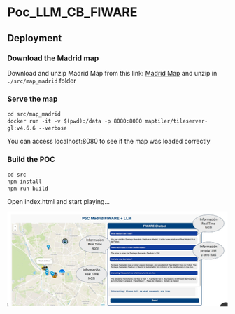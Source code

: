 # Poc_LLM_CB_FIWARE

## Deployment 

### Download the Madrid map

Download and unzip Madrid Map from this link: [Madrid Map](https://drive.upm.es/s/KwIzcJl42CTque7) and unzip in `./src/map_madrid` folder

### Serve the map

```
cd src/map_madrid
docker run -it -v $(pwd):/data -p 8080:8080 maptiler/tileserver-gl:v4.6.6 --verbose
``` 
You can access localhost:8080 to see if the map was loaded correctly

### Build the POC
```
cd src
npm install
npm run build
```

Open index.html and start playing...

![Screenshot](./img/screen1.jpeg)